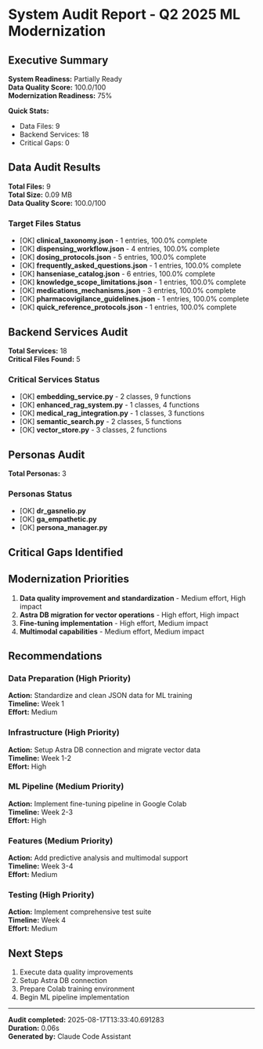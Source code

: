# System Audit Report - Q2 2025 ML Modernization

## Executive Summary

**System Readiness:** Partially Ready  
**Data Quality Score:** 100.0/100  
**Modernization Readiness:** 75%  

**Quick Stats:**
- Data Files: 9
- Backend Services: 18
- Critical Gaps: 0

## Data Audit Results

**Total Files:** 9  
**Total Size:** 0.09 MB  
**Data Quality Score:** 100.0/100  

### Target Files Status
- [OK] **clinical_taxonomy.json** - 1 entries, 100.0% complete
- [OK] **dispensing_workflow.json** - 4 entries, 100.0% complete
- [OK] **dosing_protocols.json** - 5 entries, 100.0% complete
- [OK] **frequently_asked_questions.json** - 1 entries, 100.0% complete
- [OK] **hanseniase_catalog.json** - 6 entries, 100.0% complete
- [OK] **knowledge_scope_limitations.json** - 1 entries, 100.0% complete
- [OK] **medications_mechanisms.json** - 3 entries, 100.0% complete
- [OK] **pharmacovigilance_guidelines.json** - 1 entries, 100.0% complete
- [OK] **quick_reference_protocols.json** - 1 entries, 100.0% complete

## Backend Services Audit

**Total Services:** 18  
**Critical Files Found:** 5  

### Critical Services Status
- [OK] **embedding_service.py** - 2 classes, 9 functions
- [OK] **enhanced_rag_system.py** - 1 classes, 4 functions
- [OK] **medical_rag_integration.py** - 1 classes, 3 functions
- [OK] **semantic_search.py** - 2 classes, 5 functions
- [OK] **vector_store.py** - 3 classes, 2 functions

## Personas Audit

**Total Personas:** 3  

### Personas Status
- [OK] **dr_gasnelio.py**
- [OK] **ga_empathetic.py**
- [OK] **persona_manager.py**

## Critical Gaps Identified


## Modernization Priorities

1. **Data quality improvement and standardization** - Medium effort, High impact
2. **Astra DB migration for vector operations** - High effort, High impact
3. **Fine-tuning implementation** - High effort, Medium impact
4. **Multimodal capabilities** - Medium effort, Medium impact

## Recommendations

### Data Preparation (High Priority)
**Action:** Standardize and clean JSON data for ML training  
**Timeline:** Week 1  
**Effort:** Medium  

### Infrastructure (High Priority)
**Action:** Setup Astra DB connection and migrate vector data  
**Timeline:** Week 1-2  
**Effort:** High  

### ML Pipeline (Medium Priority)
**Action:** Implement fine-tuning pipeline in Google Colab  
**Timeline:** Week 2-3  
**Effort:** High  

### Features (Medium Priority)
**Action:** Add predictive analysis and multimodal support  
**Timeline:** Week 3-4  
**Effort:** Medium  

### Testing (High Priority)
**Action:** Implement comprehensive test suite  
**Timeline:** Week 4  
**Effort:** Medium  


## Next Steps

1. Execute data quality improvements
2. Setup Astra DB connection
3. Prepare Colab training environment
4. Begin ML pipeline implementation

---

**Audit completed:** 2025-08-17T13:33:40.691283  
**Duration:** 0.06s  
**Generated by:** Claude Code Assistant  
